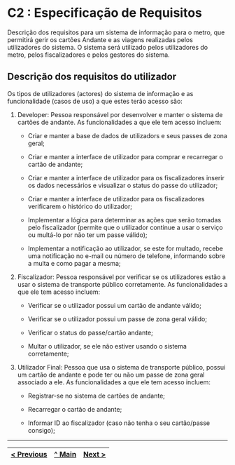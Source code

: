 # C2 : Especificação de Requisitos

Descrição dos requisitos para um sistema de informação para o metro, que permitirá gerir os cartões Andante e as viagens realizadas pelos utilizadores do sistema. O sistema será utilizado pelos utilizadores do metro, pelos fiscalizadores e pelos gestores do sistema.
## **Descrição dos requisitos do utilizador**

Os  tipos de utilizadores (actores) do sistema de informação e as funcionalidade (casos de uso) a que estes terão acesso são:

1. Developer: Pessoa responsável por desenvolver e manter o sistema de cartões de andante. As funcionalidades a que ele tem acesso incluem:

   - Criar e manter a base de dados de utilizadors e seus passes de zona geral;

   - Criar e manter a interface de utilizador para comprar e recarregar o cartão de andante;

   - Criar e manter a interface de utilizador para os fiscalizadores inserir os dados necessários e visualizar o status do passe do utilizador;

   - Criar e manter a interface de utilizador para os fiscalizadores verificarem o histórico do  utilizador;

   - Implementar a lógica para determinar as ações que serão tomadas pelo fiscalizador (permite que o utilizador continue a usar o serviço ou multá-lo por não ter um passe válido);

   - Implementar a notificação ao utilizador, se este for multado, recebe uma notificação no e-mail ou número de telefone, informando sobre a multa e como pagar a mesma;
   
2. Fiscalizador: Pessoa responsável por verificar se os utilizadores estão a usar o sistema de transporte público corretamente. As funcionalidades a que ele tem acesso incluem:

   - Verificar se o utilizador possui um cartão de andante válido;

   - Verificar se o utilizador possui um passe de zona geral válido;

   - Verificar o status do passe/cartão andante;

   - Multar o utilizador, se ele não estiver usando o sistema corretamente;

3. Utilizador Final: Pessoa que usa o sistema de transporte público, possui um cartão de andante e pode ter ou não um passe de zona geral associado a ele. As funcionalidades a que ele tem acesso incluem:

   - Registrar-se no sistema de cartões de andante;

   - Recarregar o cartão de andante;

   - Informar ID ao fiscalizador (caso não tenha o seu cartão/passe consigo);


---
   
[< Previous](rei01.md) | [^ Main](https://github.com/a041326/TCM22-SIBD-G01/blob/main/README.md) | [Next >](rei03.md)
:--- | :---: | ---: 